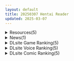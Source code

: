 ```yaml
---
layout: default
title: 20250307 Hentai Reader
updated: 2025-03-07
---
```


<details class='content-parent'>
<summary>
Resources(5)
</summary>
<details class='content-child'>
<summary>
<span class='rss-title'> [RJ01345502][もなか] 絶対命令カード </span> <a class='rss-link' href='https://gmgard.com/gm128738' target='_blank'>&nbsp;</a>
<div class='rss-published'> 🕛 20250306 14:33:14</div>
</summary>
<img src="https://static.gmgard.us/Images/upload/17256062037423118.jpg" /><br /><p>■ 游戏内容
本作是一款模拟游戏，分为两个部分：
第一部分： 玩家可以在早、中、晚的不同时段在城镇中自由走动，与多位女主角互动，并使用卡牌来“贬低”她们。
第二部分： 将女主角召唤到房间里，进行色情的互动游戏。
游戏采用实时 3D 动画，即使对静态图像感到厌倦的玩家也能获得满足。</p>
</details>
<details class='content-child'>
<summary>
<span class='rss-title'> [RPG内镶/动态/PC+安卓][RJ01330051][クレイジー二厘]NTR女师傅的绯闻 僕ノ知ラナイ女師匠ノ情事 </span> <a class='rss-link' href='https://gmgard.com/gm128740' target='_blank'>&nbsp;</a>
<div class='rss-published'> 🕛 20250306 14:25:55</div>
</summary>
<img src="https://static.gmgard.us/Images/upload/69438062126042639.jpg" /><br /><p>感谢小虎分享的一款精品RPG游戏</p>
</details>
<details class='content-child'>
<summary>
<span class='rss-title'> 【R3601】[パスチャーソフト] 大人の童話劇場~借金取り子爵~ / 大人的童话剧场～讨债子爵～ 官方中文版 </span> <a class='rss-link' href='https://blog.reimu.net/archives/108329' target='_blank'>&nbsp;</a>
<div class='rss-published'> 🕛 20250306 08:00:36</div>
</summary>
许久没发模拟经营类向，于是今天发个有点中世纪模拟经营的游戏，流程适中大概五六小时就能玩完，玩法内容还行，不仅有 &#8230; <a class="more-link" href="https://blog.reimu.net/archives/108329">继续阅读<span class="screen-reader-text">【R3601】[パスチャーソフト] 大人の童話劇場~借金取り子爵~ / 大人的童话剧场～讨债子爵～ 官方中文版</span></a>
</details>
<details class='content-child'>
<summary>
<span class='rss-title'> [SLG/英文][暂无RJ号][HoruBrain]异常咖啡机/Anomalous Coffee Machine[版本ver 0.9][PC+安卓][百度/2.6G] </span> <a class='rss-link' href='https://gmgard.com/gm128735' target='_blank'>&nbsp;</a>
<div class='rss-published'> 🕛 20250306 05:31:22</div>
</summary>
<img src="https://static.gmgard.us/Images/upload/17514051824551138.jpg" /><br /><p>原名丨Anomalous Coffee Machine
版本丨V0.9 deluxe
日期丨2025/3/1
语言丨英文
社团丨HoruBrain
平台丨Windows, Android
RJ号丨此作品暂时没有RJ号
入正丨https://horubrain.itch.io/anomalous-coffee-machine</p>
</details>
<details class='content-child'>
<summary>
<span class='rss-title'> 【S4736】[无修正][pepper0] Family 全彩作品合集 </span> <a class='rss-link' href='https://blog.reimu.net/archives/108573' target='_blank'>&nbsp;</a>
<div class='rss-published'> 🕛 20250306 05:00:59</div>
</summary>
“二次元作品，请勿带入现实，否则三年起步最高死刑！” 这里是继续加班的“编外推荐官”。まったく，下次要让编外补 &#8230; <a class="more-link" href="https://blog.reimu.net/archives/108573">继续阅读<span class="screen-reader-text">【S4736】[无修正][pepper0] Family 全彩作品合集</span></a>
</details>

</details>
<details class='content-parent'>
<summary>
News(1)
</summary>
<details class='content-child'>
<summary>
<span class='rss-title'> Steam黃毛NTR新作《水電工幻想》修水電修到異世界，攻略牛頭人的牛頭人妻 </span> <a class='rss-link' href='https://www.4gamers.com.tw/news/detail/70547/handyman-fantasy-open-steam-page' target='_blank'>&nbsp;</a>
<div class='rss-published'> 🕛 20250306 19:12:05</div>
</summary>
<img src="https://img.4gamers.com.tw/news-image/35d3a3e2-6e61-49e5-85dd-d9f89c5e1911.jpg"/>
我牛頭人牛頭人的牛頭人妻
</details>

</details>
<details class='content-parent'>
<summary>
DLsite Game Ranking(5)
</summary>
<details class='content-child'>
<summary>
<span class='rss-title'> 奥様はNTR志望 [azucat] </span> <a class='rss-link' href='https://www.dlsite.com/maniax/work/=/product_id/RJ01323899.html' target='_blank'>&nbsp;</a>
<div class='rss-published'> 🕛 20250307 13:16:36</div>
</summary>
<img src ="http://img.dlsite.jp/modpub/images2/work/doujin/RJ01324000/RJ01323899_img_main.jpg"/><br/>様々なイベントやミニゲームで好感度や淫乱度を上げ、人妻や婦警を寝取ろう。純愛ルートと復讐ルートに分岐。
</details>
<details class='content-child'>
<summary>
<span class='rss-title'> 【中英日韩西】AV导演生活！-请拍下各种模样的我- [TeamKRAMA] </span> <a class='rss-link' href='https://www.dlsite.com/maniax/work/=/product_id/RJ01325945.html' target='_blank'>&nbsp;</a>
<div class='rss-published'> 🕛 20250307 13:16:36</div>
</summary>
<img src ="http://img.dlsite.jp/modpub/images2/work/doujin/RJ01326000/RJ01325945_img_main.jpg"/><br/> AV制作模拟游戏！这是一款可以自由享受AV拍摄、编辑和销售的模拟游戏。主人公为了偿还债务，将与女主角姬宫和（ひめみやのどか）一起展开各种玩法和情境！通过开发拍摄地点并利用物品来制作最好的AV作品！
</details>
<details class='content-child'>
<summary>
<span class='rss-title'> おたすけどすけべダンジョン～【お金】か【おさわり】か選べ～ [amera] </span> <a class='rss-link' href='https://www.dlsite.com/maniax/work/=/product_id/RJ01342162.html' target='_blank'>&nbsp;</a>
<div class='rss-published'> 🕛 20250307 13:16:36</div>
</summary>
<img src ="http://img.dlsite.jp/modpub/images2/work/doujin/RJ01343000/RJ01342162_img_main.jpg"/><br/>弱った冒険者を救助し、見返りを求めよ――求めるのは金か、それとも快楽か? 背徳感に酔いしれる、ランダム生成型おさわりシミュレーション!
</details>
<details class='content-child'>
<summary>
<span class='rss-title'> 洗脳学園 ~呪人の壺~ [U-ROOM] </span> <a class='rss-link' href='https://www.dlsite.com/maniax/work/=/product_id/RJ01034814.html' target='_blank'>&nbsp;</a>
<div class='rss-published'> 🕛 20250307 13:16:36</div>
</summary>
<img src ="http://img.dlsite.jp/modpub/images2/work/doujin/RJ01035000/RJ01034814_img_main.jpg"/><br/>学園をエロく染めていく軍師として頑張るゲームです。
</details>
<details class='content-child'>
<summary>
<span class='rss-title'> CyberBondage -檻の中の彼女-【Live2Dフルボイス】 [しびれる電波] </span> <a class='rss-link' href='https://www.dlsite.com/maniax/work/=/product_id/RJ01338106.html' target='_blank'>&nbsp;</a>
<div class='rss-published'> 🕛 20250307 13:16:36</div>
</summary>
<img src ="http://img.dlsite.jp/modpub/images2/work/doujin/RJ01339000/RJ01338106_img_main.jpg"/><br/>目覚めるとダウナー系ふたなりサキュバスに攫われていたあなた。彼女が満足するまで淡々と搾精される。
</details>

</details>
<details class='content-parent'>
<summary>
DLsite Voice Ranking(5)
</summary>
<details class='content-child'>
<summary>
<span class='rss-title'> 【おねしょた】シマイナカ。～♯ぼくと三人のエッチなお姉ちゃんの甘くて懐かしい日々のこと。～ [シロイルカ] </span> <a class='rss-link' href='https://www.dlsite.com/maniax/work/=/product_id/RJ01345007.html' target='_blank'>&nbsp;</a>
<div class='rss-published'> 🕛 20250307 13:16:38</div>
</summary>
<img src ="http://img.dlsite.jp/modpub/images2/work/doujin/RJ01346000/RJ01345007_img_main.jpg"/><br/>年下大好きな、3人の爆乳ドスケベお姉ちゃんたちに甘々に優しくされまくって、どこまでも下品に気持ちよくムサボラレる...。とことん愛し合って数えきれないほどイキまくる、多幸感に溢れた「おねショタ」ストーリー!!!
</details>
<details class='content-child'>
<summary>
<span class='rss-title'> ✅早期購入特典付き✅【5時間超】ガチ恋プリンセス~孕ませ懇願×誘い受け×おまんこ花嫁修業⇒快楽堕ち♪ドスケベ甘ハメ子作りえっちしまくるお話~ cv.来夢ふらん [いっしんふらん] </span> <a class='rss-link' href='https://www.dlsite.com/maniax/work/=/product_id/RJ01343928.html' target='_blank'>&nbsp;</a>
<div class='rss-published'> 🕛 20250307 13:16:38</div>
</summary>
<img src ="http://img.dlsite.jp/modpub/images2/work/doujin/RJ01344000/RJ01343928_img_main.jpg"/><br/>『つよつよオス様のおちんちんで…♪子宮に種付け、お願いします♪』あなたは国でいっちばん優秀なオス様なので高貴×小悪魔×なまいきなリリア姫の婚約者に選ばれました。 花嫁修業と称し媚び媚び手コキ&パイズリしてくる等やりたい放題だったけど…。最強おちんぽで子宮目がけて反撃すれば即一転攻勢!あなたの子種で孕みたがってお射精懇願までするガチ恋プリンセスになるお話です。やっぱおちんちんには勝てないっぽい。cv.来夢ふらん
</details>
<details class='content-child'>
<summary>
<span class='rss-title'> 【CV:上田麗奈】わたし、二番目の彼女でいいから。ASMR【ドキドキ選手権/イタズラ掃除用具箱/耳元ミステリー/橘犬】 [電撃G's magazine] </span> <a class='rss-link' href='https://www.dlsite.com/maniax/work/=/product_id/RJ01346046.html' target='_blank'>&nbsp;</a>
<div class='rss-published'> 🕛 20250307 13:16:38</div>
</summary>
<img src ="http://img.dlsite.jp/modpub/images2/work/doujin/RJ01347000/RJ01346046_img_main.jpg"/><br/>「わたし、二番目の彼女でいいから。ASMR」に、第二弾が登場です。橘ひかりによるイタズラでドキドキすること間違いなしです!
</details>
<details class='content-child'>
<summary>
<span class='rss-title'> ✅3/12まで限定特典✅【密着淫語囁き】ちんぽ突っ込んだら即堕ち♪ 男嫌いガチレズJD ⇒ 激ちょろよわよわ完堕ちオナホ♪【KU100】 [失楽少女] </span> <a class='rss-link' href='https://www.dlsite.com/maniax/work/=/product_id/RJ01315674.html' target='_blank'>&nbsp;</a>
<div class='rss-published'> 🕛 20250307 13:16:38</div>
</summary>
<img src ="http://img.dlsite.jp/modpub/images2/work/doujin/RJ01316000/RJ01315674_img_main.jpg"/><br/>レズセなんてお遊び♪ 雌のまんこに雄のちんぽ突っ込むのが本当のセックス♪ 糞雑魚バカレズまんこは”ちんぽ専用の激ちょろよわよわ完堕ちオナホ”♪ CV.陽向葵ゅか様 秋野かえで様
</details>
<details class='content-child'>
<summary>
<span class='rss-title'> どえむぷれい。 [つばめいと] </span> <a class='rss-link' href='https://www.dlsite.com/maniax/work/=/product_id/RJ01346383.html' target='_blank'>&nbsp;</a>
<div class='rss-published'> 🕛 20250307 13:16:38</div>
</summary>
<img src ="http://img.dlsite.jp/modpub/images2/work/doujin/RJ01347000/RJ01346383_img_main.jpg"/><br/>ドMとドSは紙一重…『とことん攻める』or『とことん受ける』の2パターンどちらも楽しめます!命令、おねだり、指フェラにスパンキングや、手錠に目隠し首輪に玩具!!!どえむのカップルになってお互いにして欲しい事、やりたいプレイを攻守交替して楽しんで下さい!柚木つばめの自サークル「つばめいと」12作目です!
</details>

</details>
<details class='content-parent'>
<summary>
DLsite Comic Ranking(5)
</summary>
<details class='content-child'>
<summary>
<span class='rss-title'> 入り浸りギャルにま〇こ使わせて貰う話3 [甘噛本舗] </span> <a class='rss-link' href='https://www.dlsite.com/maniax/work/=/product_id/RJ01239041.html' target='_blank'>&nbsp;</a>
<div class='rss-published'> 🕛 20250307 13:16:40</div>
</summary>
<img src ="http://img.dlsite.jp/modpub/images2/work/doujin/RJ01240000/RJ01239041_img_main.jpg"/><br/>入り浸りギャルにま〇こ使わせて貰う話シリーズの3巻となります。  突然黒田さんが連れてきた怖いクラスメイト西園莉愛 黒田さんよりオタクに厳しそうな様子。  本文39ページ   ※注意点 ・今回前作のヒロイン黒田光のエロシーンはありません。 ・若干分からせ要素を感じる方もいる可能性があります。
</details>
<details class='content-child'>
<summary>
<span class='rss-title'> 女として見られる快感 [腕白少女] </span> <a class='rss-link' href='https://www.dlsite.com/maniax/work/=/product_id/RJ01352372.html' target='_blank'>&nbsp;</a>
<div class='rss-published'> 🕛 20250307 13:16:40</div>
</summary>
<img src ="http://img.dlsite.jp/modpub/images2/work/doujin/RJ01353000/RJ01352372_img_main.jpg"/><br/>ボーイッシュな空手師範代が夜のお店で働き始めたら、酔いつぶれてる間に毎週痴○されていて…。嫌いな相手のはずなのに、いつしか身体は刺激を求めて…。
</details>
<details class='content-child'>
<summary>
<span class='rss-title'> 【日文版】某个乡间的秘密温泉里 [陰毛チョレギサラダ] </span> <a class='rss-link' href='https://www.dlsite.com/maniax/work/=/product_id/RJ01234874.html' target='_blank'>&nbsp;</a>
<div class='rss-published'> 🕛 20250307 13:16:40</div>
</summary>
<img src ="http://img.dlsite.jp/modpub/images2/work/doujin/RJ01235000/RJ01234874_img_main.jpg"/><br/>大叔被出现在男浴池的雌小鬼二人组调戏玩弄，对视自慰、口交射精、相互擦洗，最后3P做爱的故事。
</details>
<details class='content-child'>
<summary>
<span class='rss-title'> 人格排泄!JK鬼アクメ [JKぱすた] </span> <a class='rss-link' href='https://www.dlsite.com/maniax/work/=/product_id/RJ01344111.html' target='_blank'>&nbsp;</a>
<div class='rss-published'> 🕛 20250307 13:16:40</div>
</summary>
<img src ="http://img.dlsite.jp/modpub/images2/work/doujin/RJ01345000/RJ01344111_img_main.jpg"/><br/>ヒロインの桜木美雪は、ある日突然連れ去られ、薬で人格排泄させられた挙句、従順な肉奴○になるまで何度も強○絶頂をさせられてしまう。
</details>
<details class='content-child'>
<summary>
<span class='rss-title'> 謝罪セックス〜中出しが最上級のお詫びになった改変世界で、学校一嫌われ者だった俺が理想のハーレムを築き上げる〜 [ペンギン千番地] </span> <a class='rss-link' href='https://www.dlsite.com/maniax/work/=/product_id/RJ01335801.html' target='_blank'>&nbsp;</a>
<div class='rss-published'> 🕛 20250307 13:16:40</div>
</summary>
<img src ="http://img.dlsite.jp/modpub/images2/work/doujin/RJ01336000/RJ01335801_img_main.jpg"/><br/>武士は切腹、町民はセックス……!? セックスが最上級の謝罪になる、常識改変系学園ハーレムラブコメ!
</details>

</details>
